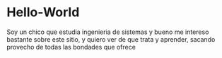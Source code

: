 # Hello-World
Soy un chico que estudia ingenieria de sistemas y bueno me intereso bastante sobre este sitio, y quiero ver de que trata y aprender, sacando provecho de todas las bondades que ofrece
